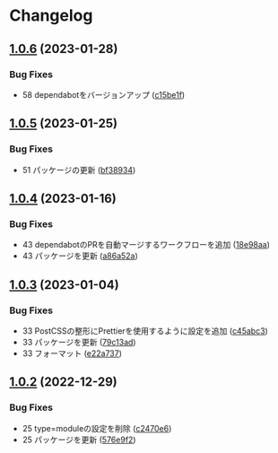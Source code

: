 # Changelog

## [1.0.6](https://github.com/revoltage-inc/tmp-astro/compare/v1.0.5...v1.0.6) (2023-01-28)


### Bug Fixes

* 58 dependabotをバージョンアップ ([c15be1f](https://github.com/revoltage-inc/tmp-astro/commit/c15be1fb3824fe4ee003c330b018d4983195bf00))

## [1.0.5](https://github.com/revoltage-inc/tmp-astro/compare/v1.0.4...v1.0.5) (2023-01-25)


### Bug Fixes

* 51 パッケージの更新 ([bf38934](https://github.com/revoltage-inc/tmp-astro/commit/bf389349ded5e7825c4df104729984e02091a00a))

## [1.0.4](https://github.com/revoltage-inc/tmp-astro/compare/v1.0.3...v1.0.4) (2023-01-16)


### Bug Fixes

* 43 dependabotのPRを自動マージするワークフローを追加 ([18e98aa](https://github.com/revoltage-inc/tmp-astro/commit/18e98aa788e2431e1d67f978c67a227605547e90))
* 43 パッケージを更新 ([a86a52a](https://github.com/revoltage-inc/tmp-astro/commit/a86a52a88c6a67e292ac391baeefca7c0ce875fc))

## [1.0.3](https://github.com/revoltage-inc/tmp-astro/compare/v1.0.2...v1.0.3) (2023-01-04)


### Bug Fixes

* 33 PostCSSの整形にPrettierを使用するように設定を追加 ([c45abc3](https://github.com/revoltage-inc/tmp-astro/commit/c45abc38f2ac9f90586e3f36ccdd5517b47415c0))
* 33 パッケージを更新 ([79c13ad](https://github.com/revoltage-inc/tmp-astro/commit/79c13adbf60d04fc44561fc9bebd44bdd0dd6a3f))
* 33 フォーマット ([e22a737](https://github.com/revoltage-inc/tmp-astro/commit/e22a73740b16a04cc07b5ba0f2afe3d06bcf1e92))

## [1.0.2](https://github.com/revoltage-inc/tmp-astro/compare/v1.0.1...v1.0.2) (2022-12-29)


### Bug Fixes

* 25 type=moduleの設定を削除 ([c2470e6](https://github.com/revoltage-inc/tmp-astro/commit/c2470e607c648a3f349b2133332e5130dccee87a))
* 25 パッケージを更新 ([576e9f2](https://github.com/revoltage-inc/tmp-astro/commit/576e9f2d60204b47f99a3777a07f5d8c2b9acb0c))
